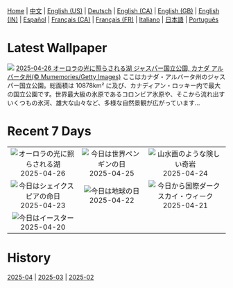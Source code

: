 [Home](../README.md) | [中文](zh-CN.md) | [English (US)](en-US.md) | [Deutsch](de-DE.md) | [English (CA)](en-CA.md) | [English (GB)](en-GB.md) | [English (IN)](en-IN.md) | [Español](es-ES.md) | [Français (CA)](fr-CA.md) | [Français (FR)](fr-FR.md) | [Italiano](it-IT.md) | [日本語](ja-JP.md) | [Português](pt-BR.md)

# Latest Wallpaper
![](https://www.bing.com/th?id=OHR.MaligneLakeJasper_JA-JP2332159486_UHD.jpg)
[2025-04-26 オーロラの光に照らされる湖 ジャスパー国立公園, カナダ アルバータ州(© Mumemories/Getty Images)](https://www.bing.com/th?id=OHR.MaligneLakeJasper_JA-JP2332159486_UHD.jpg)
ここはカナダ・アルバータ州のジャスパー国立公園。総面積は 10878km² に及び、カナディアン・ロッキー内で最大の国立公園です。世界最大級の氷原であるコロンビア氷原や、そこから流れ出すいくつもの氷河、雄大な山々など、多様な自然景観が広がっています…

# Recent 7 Days
|  |  |  |
|:---:|:---:|:---:|
| ![](https://www.bing.com/th?id=OHR.MaligneLakeJasper_JA-JP2332159486_400x240.jpg "オーロラの光に照らされる湖") 2025-04-26 | ![](https://www.bing.com/th?id=OHR.MagellanicPenguin_JA-JP2151034914_400x240.jpg "今日は世界ペンギンの日") 2025-04-25 | ![](https://www.bing.com/th?id=OHR.KenaiSpires_JA-JP1998460612_400x240.jpg "山水画のような険しい奇岩") 2025-04-24 |
| ![](https://www.bing.com/th?id=OHR.GlobeTheatre_JA-JP1842538883_400x240.jpg "今日はシェイクスピアの命日") 2025-04-23 | ![](https://www.bing.com/th?id=OHR.YellowstoneSpring_JA-JP1684502274_400x240.jpg "今日は地球の日") 2025-04-22 | ![](https://www.bing.com/th?id=OHR.JoshuaStars_JA-JP1506519282_400x240.jpg "今日から国際ダークスカイ・ウィーク") 2025-04-21 |
| ![](https://www.bing.com/th?id=OHR.BunnyLove_JA-JP1230746476_400x240.jpg "今日はイースター") 2025-04-20 |  |  |

# History
[2025-04](../archives/wallpaper/ja-JP/w_2025_04.md) | [2025-03](../archives/wallpaper/ja-JP/w_2025_03.md) | [2025-02](../archives/wallpaper/ja-JP/w_2025_02.md)
